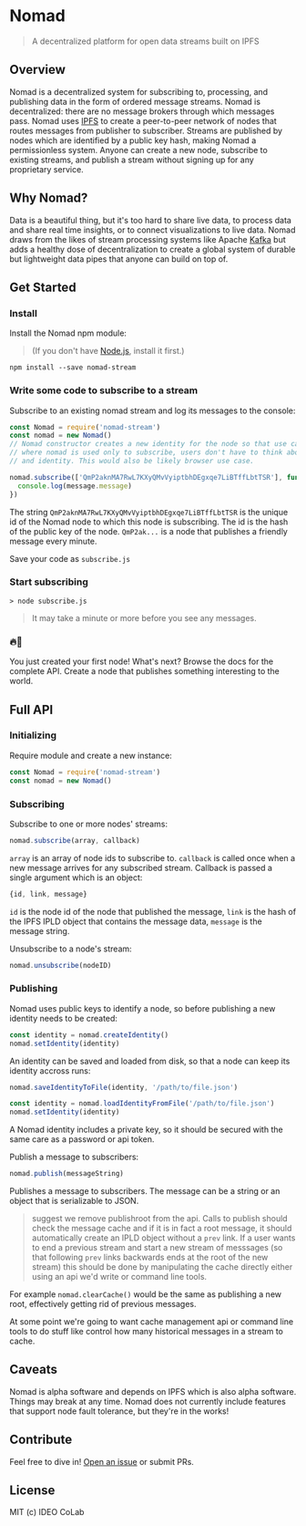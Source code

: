 # Nomad 

> A decentralized platform for open data streams built on IPFS

## Overview 
Nomad is a decentralized system for subscribing to, processing, and publishing data in the form of ordered message streams. Nomad is decentralized: there are no message brokers through which messages pass. Nomad uses [IPFS](http://ipfs.io) to create a peer-to-peer network of nodes that routes messages from publisher to subscriber. Streams are published by nodes which are identified by a public key hash, making Nomad a permissionless system. Anyone can create a new node, subscribe to existing streams, and publish a stream without signing up for any proprietary service.

## Why Nomad?
Data is a beautiful thing, but it's too hard to share live data, to process data and share real time insights, or to connect visualizations to live data. Nomad draws from the likes of stream processing systems like Apache [Kafka](https://kafka.apache.org/) but adds a healthy dose of decentralization to create a global system of durable but lightweight data pipes that anyone can build on top of. 

## Get Started  

### Install
Install the Nomad npm module:
> (If you don't have [Node.js](https://nodejs.org/en/download/), install it first.)

```console
npm install --save nomad-stream
```

### Write some code to subscribe to a stream
Subscribe to an existing nomad stream and log its messages to the console:
```javascript
const Nomad = require('nomad-stream')
const nomad = new Nomad()
// Nomad constructor creates a new identity for the node so that use cases
// where nomad is used only to subscribe, users don't have to think about creating
// and identity. This would also be likely browser use case.

nomad.subscribe(['QmP2aknMA7RwL7KXyQMvVyiptbhDEgxqe7LiBTffLbtTSR'], function(message) {
  console.log(message.message)
})
```
The string ```QmP2aknMA7RwL7KXyQMvVyiptbhDEgxqe7LiBTffLbtTSR``` is the unique id of the Nomad node to which this node is subscribing. The id is the hash of the public key of the node. ```QmP2ak...``` is a node that publishes a friendly message every minute.

Save your code as ```subscribe.js```

### Start subscribing
```console
> node subscribe.js
```

> It may take a minute or more before you see any messages.

### 🔥🚀
You just created your first node! What's next? Browse the docs for the complete API. Create a node that publishes something interesting to the world.

## Full API

### Initializing
Require module and create a new instance:
```javascript
const Nomad = require('nomad-stream')
const nomad = new Nomad()
```

### Subscribing
Subscribe to one or more nodes' streams:
```javascript
nomad.subscribe(array, callback)
```

```array``` is an array of node ids to subscribe to. ```callback``` is called once when a new message arrives for any subscribed stream. Callback is passed a single argument which is an object:
```javascript
{id, link, message}
```

```id``` is the node id of the node that published the message, ```link``` is the hash of the IPFS IPLD object that contains the message data, ```message``` is the message string. 

Unsubscribe to a node's stream:
```javascript
nomad.unsubscribe(nodeID)
```

### Publishing
Nomad uses public keys to identify a node, so before publishing a new identity needs to be created: 
```javascript
const identity = nomad.createIdentity()
nomad.setIdentity(identity)
```

An identity can be saved and loaded from disk, so that a node can keep its identity accross runs:
```javascript
nomad.saveIdentityToFile(identity, '/path/to/file.json')
```

```javascript
const identity = nomad.loadIdentityFromFile('/path/to/file.json')
nomad.setIdentity(identity)
```

A Nomad identity includes a private key, so it should be secured with the same care as a password or api token. 

Publish a message to subscribers:
```javascript
nomad.publish(messageString)
```
Publishes a message to subscribers. The message can be a string or an object that is serializable to JSON.

> suggest we remove publishroot from the api. Calls to publish should check the message cache and if it is in fact a root message, it should automatically create an IPLD object without a ```prev``` link. If a user wants to end a previous stream and start a new stream of messsages (so that following ```prev``` links backwards ends at the root of the new stream) this should be done by manipulating the cache directly either using an api we'd write or command line tools. 

For example ```nomad.clearCache()``` would be the same as publishing a new root, effectively getting rid of previous messages.

At some point we're going to want cache management api or command line tools to do stuff like control how many historical messages in a stream to cache.

## Caveats
Nomad is alpha software and depends on IPFS which is also alpha software. Things may break at any time. Nomad does not currently include features that support node fault tolerance, but they're in the works!

## Contribute

Feel free to dive in! [Open an issue](https://github.com/ideo-colab/nomad/issues/new) or submit PRs.

## License

MIT (c) IDEO CoLab

